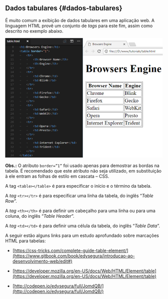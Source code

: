 ## Dados tabulares {#dados-tabulares}

É muito comum a exibição de dados tabulares em uma aplicação web. A linguagem HTML provê um conjunto de _tags_ para este fim, assim como descrito no exemplo abaixo.

![](/assets/table.png)

**Obs.:** O atributo `border=”1”` foi usado apenas para demostrar as bordas na tabela. É recomendado que este atributo não seja utilizado, em substituição à ele entram as folhas de estilo em cascata – CSS.

A tag `<table></table>` é para especificar o início e o término da tabela.

A _tag_ `<tr></tr>` é para especificar uma linha da tabela, do inglês “_Table Row_”.

A _tag_ `<th></th>` é para definir um cabeçalho para uma linha ou para uma coluna, do inglês “_Table Header_”.

A _tag_ `<td></td>` é para definir uma célula da tabela, do inglês “_Table Data_”.

A seguir estão alguns links para um estudo aprofundado sobre marcações HTML para tabelas:

* [https://css-tricks.com/complete-guide-table-element/](https://www.gitbook.com/book/edysegura/introducao-ao-desenvolvimento-web/edit#)

* [https://developer.mozilla.org/en-US/docs/Web/HTML/Element/table](https://developer.mozilla.org/en-US/docs/Web/HTML/Element/table)
* [http://codepen.io/edysegura/full/JomdQB/](http://codepen.io/edysegura/full/JomdQB/)




